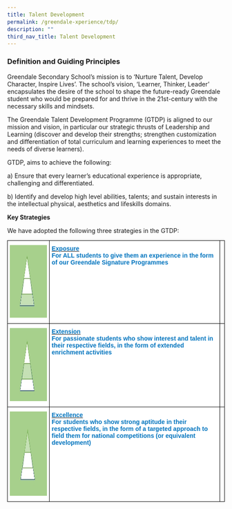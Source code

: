 ```yaml
---
title: Talent Development
permalink: /greendale-xperience/tdp/
description: ""
third_nav_title: Talent Development
---
```

### Definition and Guiding Principles

Greendale Secondary School’s mission is to ‘Nurture Talent, Develop Character, Inspire Lives’. The school’s vision, ‘Learner, Thinker, Leader’ encapsulates the desire of the school to shape the future-ready Greendale student who would be prepared for and thrive in the 21st-century with the necessary skills and mindsets.

The Greendale Talent Development Programme (GTDP) is aligned to our mission and vision, in particular our strategic thrusts of Leadership and Learning (discover and develop their strengths; strengthen customization and differentiation of total curriculum and learning experiences to meet the needs of diverse learners).

GTDP, aims to achieve the following:

a) Ensure that every learner’s educational experience is appropriate, challenging and differentiated.

b) Identify and develop high level abilities, talents; and sustain interests in the intellectual physical, aesthetics and lifeskills domains.

**Key Strategies**

We have adopted the following three strategies in the GTDP:

<style type="text/css">
.tg  {border-collapse:collapse;border-spacing:0;}
.tg td{border-color:black;border-style:solid;border-width:1px;font-family:Arial, sans-serif;font-size:14px;
  overflow:hidden;padding:10px 5px;word-break:normal;}
.tg th{border-color:black;border-style:solid;border-width:1px;font-family:Arial, sans-serif;font-size:14px;
  font-weight:normal;overflow:hidden;padding:10px 5px;word-break:normal;}
.tg .tg-4p8a{background-color:#FFF;color:#3A3A3A;text-align:center;vertical-align:middle}
.tg .tg-v4an{background-color:#FFF;color:#0274BE;font-weight:bold;text-align:left;vertical-align:top}
.tg .tg-0lax{text-align:left;vertical-align:top}
</style>
<table class="tg">
<thead>
  <tr>
    <th class="tg-4p8a"><img src="/images/bottom.jpeg" width="299" height="168"></th>
    <th class="tg-v4an"><a href="/files/TDP-Exposure.pdf"><span style="font-weight:inherit;font-style:inherit;text-decoration:none;color:#0274BE;background-color:transparent">Exposure</span></a><br><span style="font-weight:inherit;font-style:inherit">For ALL students to give them an experience in the form of our Greendale Signature Programmes</span></th>
    <th class="tg-0lax"></th>
  </tr>
</thead>
<tbody>
  <tr>
    <td class="tg-4p8a"><img src="/images/middle.jpeg" width="299" height="169"></td>
    <td class="tg-v4an"><a href="/files/TDP-Extension.pdf"><span style="font-weight:inherit;font-style:inherit;text-decoration:none;color:#0274BE;background-color:transparent">Extension</span></a><br><span style="font-weight:inherit;font-style:inherit">For passionate students who show interest and talent in their respective fields, in the form of extended enrichment activities</span></td>
    <td class="tg-0lax"></td>
  </tr>
  <tr>
    <td class="tg-4p8a"><img src="/images/top.jpeg" width="299" height="195"></td>
    <td class="tg-v4an"><a href="/files/TDP-Excellence.pdf"><span style="font-weight:inherit;font-style:inherit;text-decoration:none;color:#0274BE;background-color:transparent">Excellence</span></a><br><span style="font-weight:inherit;font-style:inherit">For students who show strong aptitude in their respective fields, in the form of a targeted approach to field them for national competitions (or equivalent development)</span></td>
    <td class="tg-0lax"></td>
  </tr>
</tbody>
</table>
